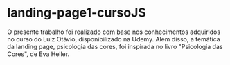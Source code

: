 # landing-page1-cursoJS
O presente trabalho foi realizado com base nos conhecimentos adquiridos no curso do Luiz Otávio, disponibilizado na Udemy. Além disso, a temática da landing page, psicologia das cores, foi inspirada no livro "Psicologia das Cores", de Eva Heller. 
